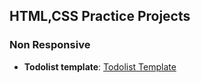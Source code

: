 ## HTML,CSS Practice Projects

### Non Responsive
- **Todolist template**: [Todolist Template](https://todolist-template-u4bt.vercel.app/)
